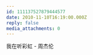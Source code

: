 ```yaml
---
id: 111137527879444577
date: 2010-11-10T16:19:00.000Z
reply: false
media_attachments: 0
---
```


我在听彩虹 - 周杰伦 ​​​​

